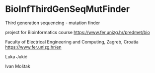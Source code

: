 # BioInfThirdGenSeqMutFinder
Third generation sequencing - mutation finder

project for Bioinformatics course
https://www.fer.unizg.hr/predmet/bio

Faculty of Electrical Engineering and Computing, Zagreb, Croatia
https://www.fer.unizg.hr/en

Luka Jukić

Ivan Moštak
